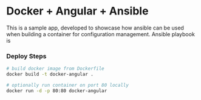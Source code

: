 # Docker + Angular + Ansible

This is a sample app, developed to showcase how ansible can be used when building a container for configuration management. Ansible playbook is

### Deploy Steps

```bash
# build docker image from Dockerfile
docker build -t docker-angular .

# optionally run container on port 80 locally
docker run -d -p 80:80 docker-angular
```
